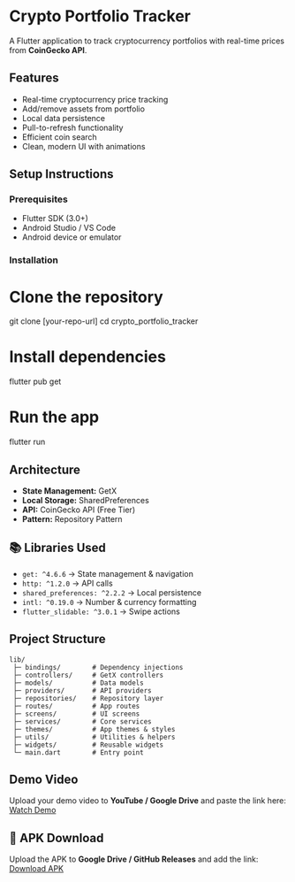 # Crypto Portfolio Tracker

A Flutter application to track cryptocurrency portfolios with real-time prices from **CoinGecko API**.

## Features
* Real-time cryptocurrency price tracking
* Add/remove assets from portfolio
* Local data persistence
* Pull-to-refresh functionality
* Efficient coin search
* Clean, modern UI with animations

## Setup Instructions

### Prerequisites
* Flutter SDK (3.0+)
* Android Studio / VS Code
* Android device or emulator

### Installation

# Clone the repository
git clone [your-repo-url]
cd crypto_portfolio_tracker

# Install dependencies
flutter pub get

# Run the app
flutter run

## Architecture

* **State Management:** GetX
* **Local Storage:** SharedPreferences
* **API:** CoinGecko API (Free Tier)
* **Pattern:** Repository Pattern

## 📚 Libraries Used

* `get: ^4.6.6` → State management & navigation
* `http: ^1.2.0` → API calls
* `shared_preferences: ^2.2.2` → Local persistence
* `intl: ^0.19.0` → Number & currency formatting
* `flutter_slidable: ^3.0.1` → Swipe actions

## Project Structure
```
lib/
 ├─ bindings/        # Dependency injections
 ├─ controllers/     # GetX controllers
 ├─ models/          # Data models
 ├─ providers/       # API providers
 ├─ repositories/    # Repository layer
 ├─ routes/          # App routes
 ├─ screens/         # UI screens
 ├─ services/        # Core services
 ├─ themes/          # App themes & styles
 ├─ utils/           # Utilities & helpers
 ├─ widgets/         # Reusable widgets
 └─ main.dart        # Entry point
```

## Demo Video

Upload your demo video to **YouTube / Google Drive** and paste the link here:
[Watch Demo](https://your-video-link.com)

## 📱 APK Download

Upload the APK to **Google Drive / GitHub Releases** and add the link:
[Download APK](https://your-apk-link.com)

